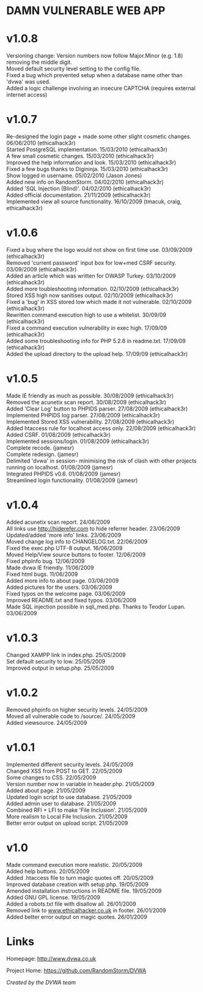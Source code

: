 DAMN VULNERABLE WEB APP
=======================

v1.0.8
======

Versioning change: Version numbers now follow Major.Minor (e.g. 1.8) removing the middle digit.  
Moved default security level setting to the config file.  
Fixed a bug which prevented setup when a database name other than 'dvwa' was used.  
Added a logic challenge involving an insecure CAPTCHA (requires external internet access)

v1.0.7
======

Re-designed the login page + made some other slight cosmetic changes. 06/06/2010 (ethicalhack3r)  
Started PostgreSQL implementation. 15/03/2010 (ethicalhack3r)  
A few small cosmetic changes. 15/03/2010 (ethicalhack3r)  
Improved the help information and look. 15/03/2010 (ethicalhack3r)  
Fixed a few bugs thanks to Digininja. 15/03/2010 (ethicalhack3r)  
Show logged in username. 05/02/2010 (Jason Jones)  
Added new info on RandomStorm. 04/02/2010 (ethicalhack3r)  
Added 'SQL Injection (Blind)'. 04/02/2010 (ethicalhack3r)  
Added official documentation. 21/11/2009 (ethicalhack3r)  
Implemented view all source functionality. 16/10/2009 (tmacuk, craig, ethicalhack3r)  

v1.0.6
======

Fixed a bug where the logo would not show on first time use. 03/09/2009 (ethicalhack3r)  
Removed 'current password' input box for low+med CSRF security. 03/09/2009 (ethicalhack3r)  
Added an article which was written for OWASP Turkey. 03/10/2009 (ethicalhack3r)  
Added more toubleshooting information. 02/10/2009 (ethicalhack3r)  
Stored XSS high now sanitises output. 02/10/2009 (ethicalhack3r)  
Fixed a 'bug' in XSS stored low which made it not vulnerable. 02/10/2009 (ethicalhack3r)  
Rewritten command execution high to use a whitelist. 30/09/09 (ethicalhack3r)  
Fixed a command execution vulnerability in exec high. 17/09/09 (ethicalhack3r)  
Added some troubleshooting info for PHP 5.2.6 in readme.txt. 17/09/09 (ethicalhack3r)  
Added the upload directory to the upload help. 17/09/09 (ethicalhack3r)  

v1.0.5
======

Made IE friendly as much as possible. 30/08/2009 (ethicalhack3r)  
Removed the acunetix scan report. 30/08/2009 (ethicalhack3r)  
Added 'Clear Log' button to PHPIDS parser. 27/08/2009 (ethicalhack3r)  
Implemented PHPIDS log parser. 27/08/2009 (ethicalhack3r)  
Implemented Stored XSS vulnerability. 27/08/2009 (ethicalhack3r)  
Added htaccess rule for localhost access only. 22/08/2009 (ethicalhack3r)  
Added CSRF. 01/08/2009 (ethicalhack3r)  
Implemented sessions/login. 01/08/2009 (ethicalhack3r)  
Complete recode. (jamesr)  
Complete redesign. (jamesr)  
Delimited 'dvwa' in session- minimising the risk of clash with other projects running on localhost. 01/08/2009 (jamesr)  
Integrated PHPIDS v0.6. 01/08/2009 (jamesr)  
Streamlined login functionality. 01/08/2009 (jamesr)

v1.0.4
======

Added acunetix scan report. 24/06/2009  
All links use http://hiderefer.com to hide referrer header. 23/06/2009  
Updated/added 'more info' links. 23/06/2009  
Moved change log info to CHANGELOG.txt. 22/06/2009  
Fixed the exec.php UTF-8 output. 16/06/2009  
Moved Help/View source buttons to footer. 12/06/2009  
Fixed phpInfo bug. 12/06/2009  
Made dvwa IE friendly. 11/06/2009  
Fixed html bugs. 11/06/2009  
Added more info to about page. 03/06/2009  
Added pictures for the users. 03/06/2009  
Fixed typos on the welcome page. 03/06/2009  
Improved README.txt and fixed typos. 03/06/2009  
Made SQL injection possible in sqli_med.php. Thanks to Teodor Lupan. 03/06/2009  

v1.0.3
======

Changed XAMPP link in index.php. 25/05/2009  
Set default security to low. 25/05/2009  
Improved output in setup.php. 25/05/2009  

v1.0.2
======

Removed phpinfo on higher security levels. 24/05/2009  
Moved all vulnerable code to /source/. 24/05/2009  
Added viewsource. 24/05/2009  

v1.0.1
======

Implemented different security levels. 24/05/2009  
Changed XSS from POST to GET. 22/05/2009  
Some changes to CSS. 22/05/2009  
Version number now in variable in header.php. 21/05/2009  
Added about page. 21/05/2009  
Updated login script to use database. 21/05/2009  
Added admin user to database. 21/05/2009  
Combined RFI + LFI to make 'File Inclusion'. 21/05/2009  
More realism to Local File Inclusion. 21/05/2009  
Better error output on upload script. 21/05/2009  

v1.0
====

Made command execution more realistic. 20/05/2009  
Added help buttons. 20/05/2009  
Added .htaccess file to turn magic quotes off. 20/05/2009  
Improved database creation with setup.php. 19/05/2009  
Amended installation instructions in README file. 19/05/2009  
Added GNU GPL license. 19/05/2009  
Added a robots.txt file with disallow all. 26/01/2009  
Removed link to www.ethicalhacker.co.uk in footer. 26/01/2009  
Added better error output on magic quotes. 26/01/2009  


Links
=====

Homepage: http://www.dvwa.co.uk

Project Home: https://github.com/RandomStorm/DVWA

*Created by the DVWA team*
